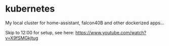 # kubernetes
My local cluster for home-assistant, falcon40B and other dockerized apps...  
  
Skip to 12:00 for setup, see here: https://www.youtube.com/watch?v=X9fSMGkjtug  
  
